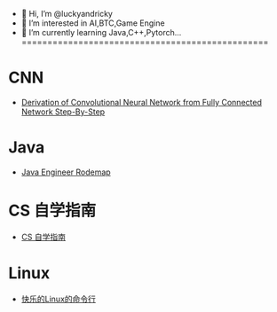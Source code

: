 - 👋 Hi, I’m @luckyandricky
- 👀 I’m interested in AI,BTC,Game Engine
- 🌱 I’m currently learning Java,C++,Pytorch...<br />
================================================<br />
# **CNN**<br />
* [Derivation of Convolutional Neural Network from Fully Connected Network Step-By-Step](https://towardsdatascience.com/derivation-of-convolutional-neural-network-from-fully-connected-network-step-by-step-b42ebafa5275)<br />
# **Java**<br />
* [Java Engineer Rodemap](https://hollischuang.github.io/toBeTopJavaer/#/menu)<br />
# **CS 自学指南**<br />
* [CS 自学指南](https://csdiy.wiki/)<br />
# **Linux**<br />
* [快乐的Linux的命令行](http://billie66.github.io/TLCL/index.html)<br />
<!---
luckyandricky/luckyandricky is a ✨ special ✨ repository because its `README.md` (this file) appears on your GitHub profile.
You can click the Preview link to take a look at your changes.
--->
